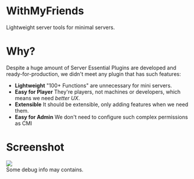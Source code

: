 # WithMyFriends

Lightweight server tools for minimal servers.

# Why?

Despite a huge amount of Server Essential Plugins are developed and ready-for-production, we didn't meet any plugin that
has such features:

- **Lightweight** "100+ Functions" are unnecessary for mini servers.
- **Easy for Player** They're players, not machines or developers, which means we need *better UX*.
- **Extensible** It should be extensible, only adding features when we need them.
- **Easy for Admin** We don't need to configure such complex permissions as CMI

# Screenshot

![](https://upload.cc/i1/2021/10/16/m0B4LZ.png)  
Some debug info may contains.

